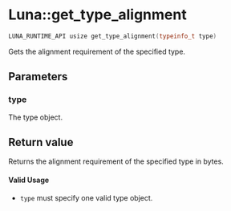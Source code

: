 # Luna::get_type_alignment

```c++
LUNA_RUNTIME_API usize get_type_alignment(typeinfo_t type)
```

Gets the alignment requirement of the specified type. 



## Parameters
### type
The type object. 

## Return value
Returns the alignment requirement of the specified type in bytes. 

#### Valid Usage
* `type` must specify one valid type object. 

